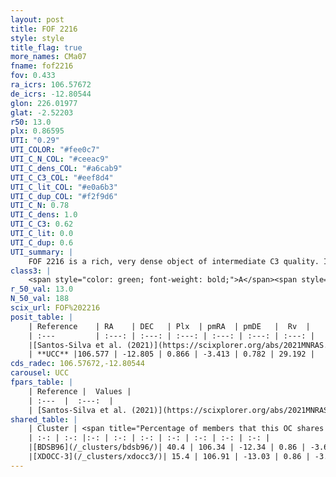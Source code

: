 ```yaml
---
layout: post
title: FOF 2216
style: style
title_flag: true
more_names: CMa07
fname: fof2216
fov: 0.433
ra_icrs: 106.57672
de_icrs: -12.80544
glon: 226.01977
glat: -2.52203
r50: 13.0
plx: 0.86595
UTI: "0.29"
UTI_COLOR: "#fee0c7"
UTI_C_N_COL: "#ceeac9"
UTI_C_dens_COL: "#a6cab9"
UTI_C_C3_COL: "#eef8d4"
UTI_C_lit_COL: "#e0a6b3"
UTI_C_dup_COL: "#f2f9d6"
UTI_C_N: 0.78
UTI_C_dens: 1.0
UTI_C_C3: 0.62
UTI_C_lit: 0.0
UTI_C_dup: 0.6
UTI_summary: |
    FOF 2216 is a rich, very dense object of intermediate C3 quality. It is rarely studied in the literature.<br><br>This is likely a unique object, which shares a moderate percentage of members with at least one previously reported entry.
class3: |
    <span style="color: green; font-weight: bold;">A</span><span style="color: red; font-weight: bold;">C</span>
r_50_val: 13.0
N_50_val: 188
scix_url: FOF%202216
posit_table: |
    | Reference    | RA    | DEC   | Plx  | pmRA  | pmDE   |  Rv  |
    | :---         | :---: | :---: | :---: | :---: | :---: | :---: |
    |[Santos-Silva et al. (2021)](https://scixplorer.org/abs/2021MNRAS.508.1033S) | 106.6 | -12.79 | 0.84 | -3.36 | 0.79 | -- |
    | **UCC** |106.577 | -12.805 | 0.866 | -3.413 | 0.782 | 29.192 | 
cds_radec: 106.57672,-12.80544
carousel: UCC
fpars_table: |
    | Reference |  Values |
    | :---  |  :---:  |
    | [Santos-Silva et al. (2021)](https://scixplorer.org/abs/2021MNRAS.508.1033S) | `AVPM=0.67, AVPf=0.74, DPM=1149, DPf=1092.0, AgeM=13.1, AgeF=14, [Fe/H]M=-0.03, [Fe/H]f=0.07` |
shared_table: |
    | Cluster | <span title="Percentage of members that this OC shares with the ones listed">%</span>   | RA   | DEC   | Plx   | pmRA  | pmDE  | Rv | UTI |
    | :-: | :-: |:-: | :-: | :-: | :-: | :-: | :-: | :-: |
    |[BDSB96](/_clusters/bdsb96/)| 40.4 | 106.34 | -12.34 | 0.86 | -3.68 | 1.09 | 31.2 |0.76 |
    |[XDOCC-3](/_clusters/xdocc3/)| 15.4 | 106.91 | -13.03 | 0.86 | -3.38 | 0.6 | 29.19 |0.09 |
---
```

